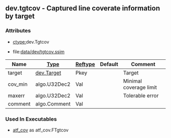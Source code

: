 ## dev.tgtcov - Captured line coverate information by target


### Attributes
<a href="#attributes"></a>
* [ctype:](/txt/ssimdb/dmmeta/ctype.md)dev.Tgtcov

* file:[data/dev/tgtcov.ssim](/data/dev/tgtcov.ssim)

|Name|[Type](/txt/ssimdb/dmmeta/ctype.md)|[Reftype](/txt/ssimdb/dmmeta/reftype.md)|Default|Comment|
|---|---|---|---|---|
|target|[dev.Target](/txt/ssimdb/dev/target.md)|Pkey||Target|
|cov_min|algo.U32Dec2|Val||Minimal coverage limit|
|maxerr|algo.U32Dec2|Val||Tolerable error|
|comment|algo.Comment|Val|

### Used In Executables
<a href="#used-in-executables"></a>
* [atf_cov](/txt/exe/atf_cov/README.md) as atf_cov.FTgtcov

